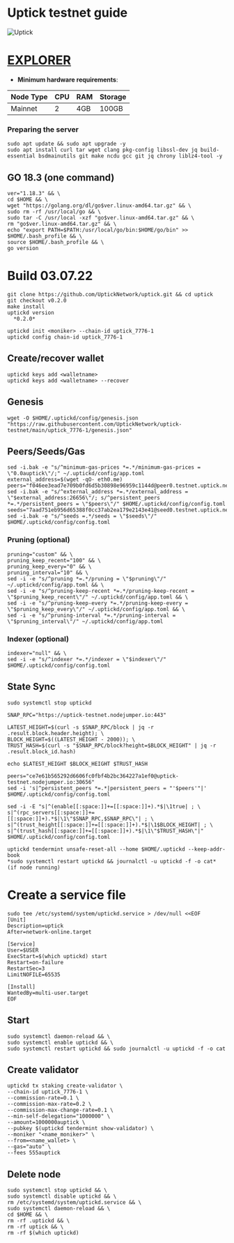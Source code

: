 # Uptick testnet guide
![Uptick](https://user-images.githubusercontent.com/44331529/180614523-9a7e76e9-9243-4f38-8938-1cdaa13e2cf6.png)


[EXPLORER](https://explorer.testnet.uptick.network/uptick-network-testnet/staking)
=
- **Minimum hardware requirements**:

| Node Type |CPU | RAM  | Storage  | 
|-----------|----|------|----------|
| Mainnet   |   2| 4GB  | 100GB    |

### Preparing the server

    sudo apt update && sudo apt upgrade -y
    sudo apt install curl tar wget clang pkg-config libssl-dev jq build-essential bsdmainutils git make ncdu gcc git jq chrony liblz4-tool -y

## GO 18.3 (one command)

    ver="1.18.3" && \
    cd $HOME && \
    wget "https://golang.org/dl/go$ver.linux-amd64.tar.gz" && \
    sudo rm -rf /usr/local/go && \
    sudo tar -C /usr/local -xzf "go$ver.linux-amd64.tar.gz" && \
    rm "go$ver.linux-amd64.tar.gz" && \
    echo "export PATH=$PATH:/usr/local/go/bin:$HOME/go/bin" >> $HOME/.bash_profile && \
    source $HOME/.bash_profile && \
    go version

# Build 03.07.22

    git clone https://github.com/UptickNetwork/uptick.git && cd uptick
    git checkout v0.2.0
    make install
    uptickd version
      *0.2.0*
    
    uptickd init <moniker> --chain-id uptick_7776-1
    uptickd config chain-id uptick_7776-1

## Create/recover wallet

    uptickd keys add <walletname>
    uptickd keys add <walletname> --recover

## Genesis

    wget -O $HOME/.uptickd/config/genesis.json "https://raw.githubusercontent.com/UptickNetwork/uptick-testnet/main/uptick_7776-1/genesis.json"

## Peers/Seeds/Gas
    sed -i.bak -e "s/^minimum-gas-prices *=.*/minimum-gas-prices = \"0.0auptick\"/;" ~/.uptickd/config/app.toml
    external_address=$(wget -qO- eth0.me)
    peers="f046ee3ead7e709b0fd6d5b30898e96959c1144d@peer0.testnet.uptick.network:26656,02ee3a0f3a2002d11c5eeb7aa813b64c59d6b60e@peer1.testnet.uptick.network:26656,51c2c58bba454c2fc7dcd6f6c32125c6b1ef3f87@161.97.130.125:26656"
    sed -i.bak -e "s/^external_address *=.*/external_address = \"$external_address:26656\"/; s/^persistent_peers *=.*/persistent_peers = \"$peers\"/" $HOME/.uptickd/config/config.toml
    seeds="7aad751eb956d65388f0cc37ab2ea179e2143e41@seed0.testnet.uptick.network:26656,7e6c759bcf03641c65659f1b9b2f05ec9de7391b@seed1.testnet.uptick.network:26656"
    sed -i.bak -e "s/^seeds =.*/seeds = \"$seeds\"/" $HOME/.uptickd/config/config.toml

### Pruning (optional)

    pruning="custom" && \
    pruning_keep_recent="100" && \
    pruning_keep_every="0" && \
    pruning_interval="10" && \
    sed -i -e "s/^pruning *=.*/pruning = \"$pruning\"/" ~/.uptickd/config/app.toml && \
    sed -i -e "s/^pruning-keep-recent *=.*/pruning-keep-recent = \"$pruning_keep_recent\"/" ~/.uptickd/config/app.toml && \
    sed -i -e "s/^pruning-keep-every *=.*/pruning-keep-every = \"$pruning_keep_every\"/" ~/.uptickd/config/app.toml && \
    sed -i -e "s/^pruning-interval *=.*/pruning-interval = \"$pruning_interval\"/" ~/.uptickd/config/app.toml

### Indexer (optional)

    indexer="null" && \
    sed -i -e "s/^indexer *=.*/indexer = \"$indexer\"/" $HOME/.uptickd/config/config.toml

## State Sync
    sudo systemctl stop uptickd

    SNAP_RPC="https://uptick-testnet.nodejumper.io:443"

    LATEST_HEIGHT=$(curl -s $SNAP_RPC/block | jq -r .result.block.header.height); \
    BLOCK_HEIGHT=$((LATEST_HEIGHT - 2000)); \
    TRUST_HASH=$(curl -s "$SNAP_RPC/block?height=$BLOCK_HEIGHT" | jq -r .result.block_id.hash)

    echo $LATEST_HEIGHT $BLOCK_HEIGHT $TRUST_HASH

    peers="ce7e61b565292d6606fc0fbf4b2bc364227a1ef0@uptick-testnet.nodejumper.io:30656"
    sed -i 's|^persistent_peers *=.*|persistent_peers = "'$peers'"|' $HOME/.uptickd/config/config.toml

    sed -i -E "s|^(enable[[:space:]]+=[[:space:]]+).*$|\1true| ; \
    s|^(rpc_servers[[:space:]]+=[[:space:]]+).*$|\1\"$SNAP_RPC,$SNAP_RPC\"| ; \
    s|^(trust_height[[:space:]]+=[[:space:]]+).*$|\1$BLOCK_HEIGHT| ; \
    s|^(trust_hash[[:space:]]+=[[:space:]]+).*$|\1\"$TRUST_HASH\"|" $HOME/.uptickd/config/config.toml

    uptickd tendermint unsafe-reset-all --home $HOME/.uptickd --keep-addr-book
    *sudo systemctl restart uptickd && journalctl -u uptickd -f -o cat*  (if node running)


# Create a service file

    sudo tee /etc/systemd/system/uptickd.service > /dev/null <<EOF
    [Unit]
    Description=uptick
    After=network-online.target

    [Service]
    User=$USER
    ExecStart=$(which uptickd) start
    Restart=on-failure
    RestartSec=3
    LimitNOFILE=65535

    [Install]
    WantedBy=multi-user.target
    EOF

## Start

    sudo systemctl daemon-reload && \
    sudo systemctl enable uptickd && \
    sudo systemctl restart uptickd && sudo journalctl -u uptickd -f -o cat

## Create validator
    
    uptickd tx staking create-validator \
    --chain-id uptick_7776-1 \
    --commission-rate=0.1 \
    --commission-max-rate=0.2 \
    --commission-max-change-rate=0.1 \
    --min-self-delegation="1000000" \
    --amount=1000000auptick \
    --pubkey $(uptickd tendermint show-validator) \
    --moniker "<name_moniker>" \
    --from=<name_wallet> \
    --gas="auto" \
    --fees 555auptick


## Delete node

    sudo systemctl stop uptickd && \
    sudo systemctl disable uptickd && \
    rm /etc/systemd/system/uptickd.service && \
    sudo systemctl daemon-reload && \
    cd $HOME && \
    rm -rf .uptickd && \
    rm -rf uptick && \
    rm -rf $(which uptickd)


